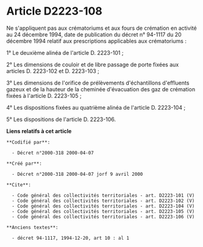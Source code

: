 # Article D2223-108

Ne s'appliquent pas aux crématoriums et aux fours de crémation en activité au 24 décembre 1994, date de publication du décret
n° 94-1117 du 20 décembre 1994 relatif aux prescriptions applicables aux crématoriums : 

1° Le deuxième alinéa de l'article D. 2223-101 ; 

2° Les dimensions de couloir et de libre passage de porte fixées aux articles D. 2223-102 et D. 2223-103 ; 

3° Les dimensions de l'orifice de prélèvements d'échantillons d'effluents gazeux et de la hauteur de la cheminée d'évacuation
des gaz de crémation fixées à l'article D. 2223-105 ; 

4° Les dispositions fixées au quatrième alinéa de l'article D. 2223-104 ; 

5° Les dispositions de l'article D. 2223-106.

**Liens relatifs à cet article**

	**Codifié par**:

	  - Décret n°2000-318 2000-04-07

	**Créé par**:

	  - Décret n°2000-318 2000-04-07 jorf 9 avril 2000

	**Cite**:

	  - Code général des collectivités territoriales - art. D2223-101 (V)
	  - Code général des collectivités territoriales - art. D2223-102 (V)
	  - Code général des collectivités territoriales - art. D2223-104 (V)
	  - Code général des collectivités territoriales - art. D2223-105 (V)
	  - Code général des collectivités territoriales - art. D2223-106 (V)

	**Anciens textes**:

	  - décret 94-1117, 1994-12-20, art 10 : al 1

